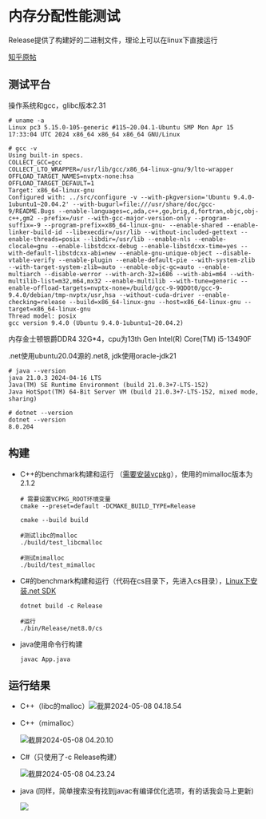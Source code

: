 # 内存分配性能测试

Release提供了构建好的二进制文件，理论上可以在linux下直接运行

[知乎原帖](https://zhuanlan.zhihu.com/p/696063514?utm_campaign=&utm_medium=social&utm_psn=1771194604794503170&utm_source=qq)


## 测试平台

操作系统和gcc，glibc版本2.31

```shell
# uname -a
Linux pc3 5.15.0-105-generic #115~20.04.1-Ubuntu SMP Mon Apr 15 17:33:04 UTC 2024 x86_64 x86_64 x86_64 GNU/Linux

# gcc -v                          
Using built-in specs.
COLLECT_GCC=gcc
COLLECT_LTO_WRAPPER=/usr/lib/gcc/x86_64-linux-gnu/9/lto-wrapper
OFFLOAD_TARGET_NAMES=nvptx-none:hsa
OFFLOAD_TARGET_DEFAULT=1
Target: x86_64-linux-gnu
Configured with: ../src/configure -v --with-pkgversion='Ubuntu 9.4.0-1ubuntu1~20.04.2' --with-bugurl=file:///usr/share/doc/gcc-9/README.Bugs --enable-languages=c,ada,c++,go,brig,d,fortran,objc,obj-c++,gm2 --prefix=/usr --with-gcc-major-version-only --program-suffix=-9 --program-prefix=x86_64-linux-gnu- --enable-shared --enable-linker-build-id --libexecdir=/usr/lib --without-included-gettext --enable-threads=posix --libdir=/usr/lib --enable-nls --enable-clocale=gnu --enable-libstdcxx-debug --enable-libstdcxx-time=yes --with-default-libstdcxx-abi=new --enable-gnu-unique-object --disable-vtable-verify --enable-plugin --enable-default-pie --with-system-zlib --with-target-system-zlib=auto --enable-objc-gc=auto --enable-multiarch --disable-werror --with-arch-32=i686 --with-abi=m64 --with-multilib-list=m32,m64,mx32 --enable-multilib --with-tune=generic --enable-offload-targets=nvptx-none=/build/gcc-9-9QDOt0/gcc-9-9.4.0/debian/tmp-nvptx/usr,hsa --without-cuda-driver --enable-checking=release --build=x86_64-linux-gnu --host=x86_64-linux-gnu --target=x86_64-linux-gnu
Thread model: posix
gcc version 9.4.0 (Ubuntu 9.4.0-1ubuntu1~20.04.2) 
```

内存金士顿银爵DDR4 32G*4，cpu为13th Gen Intel(R) Core(TM) i5-13490F

.net使用ubuntu20.04源的.net8, jdk使用oracle-jdk21

```shell
# java --version
java 21.0.3 2024-04-16 LTS
Java(TM) SE Runtime Environment (build 21.0.3+7-LTS-152)
Java HotSpot(TM) 64-Bit Server VM (build 21.0.3+7-LTS-152, mixed mode, sharing)

# dotnet --version
dotnet --version                        
8.0.204

```

## 构建

- C++的benchmark构建和运行 （[需要安装vcpkg](https://learn.microsoft.com/en-us/vcpkg/get_started/get-started?pivots=shell-bash)），使用的mimalloc版本为2.1.2

  ```shell
  # 需要设置VCPKG_ROOT环境变量
  cmake --preset=default -DCMAKE_BUILD_TYPE=Release
  
  cmake --build build
  
  #测试libc的malloc
  ./build/test_libcmalloc
  
  #测试mimalloc
  ./build/test_mimalloc
  ```

- C#的benchmark构建和运行（代码在cs目录下，先进入cs目录），[Linux下安装.net SDK](https://learn.microsoft.com/zh-cn/dotnet/core/install/linux-ubuntu-install?pivots=os-linux-ubuntu-2004&tabs=dotnet8)

  ```shell
  dotnet build -c Release
  
  #运行
  ./bin/Release/net8.0/cs
  ```

- java使用命令行构建
  
  ```shell
  javac App.java
  ```

  

## 运行结果

- C++（libc的malloc）![截屏2024-05-08 04.18.54](./results/1.png)

- C++（mimalloc）

  ![截屏2024-05-08 04.20.10](./results/2.png)

- C#（只使用了-c Release构建）

  ![截屏2024-05-08 04.23.24](./results/3.png)

- java (同样，简单搜索没有找到javac有编译优化选项，有的话我会马上更新)

  ![](./results/4.png)
